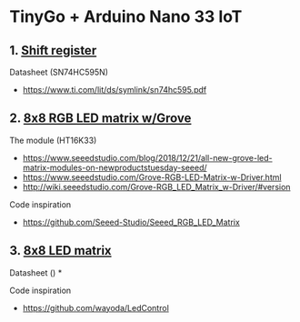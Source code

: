 # TinyGo + Arduino Nano 33 IoT

## 1. [Shift register](shift-register)

  Datasheet (SN74HC595N)
  * https://www.ti.com/lit/ds/symlink/sn74hc595.pdf

## 2. [8x8 RGB LED matrix w/Grove](led-matrix-grove)

  The module (HT16K33)
  * https://www.seeedstudio.com/blog/2018/12/21/all-new-grove-led-matrix-modules-on-newproductstuesday-seeed/
  * https://www.seeedstudio.com/Grove-RGB-LED-Matrix-w-Driver.html
  * http://wiki.seeedstudio.com/Grove-RGB_LED_Matrix_w-Driver/#version
  
  Code inspiration
  * https://github.com/Seeed-Studio/Seeed_RGB_LED_Matrix

## 3. [8x8 LED matrix](led-matrix)

  Datasheet ()
  * 
  
  Code inspiration
  * https://github.com/wayoda/LedControl
